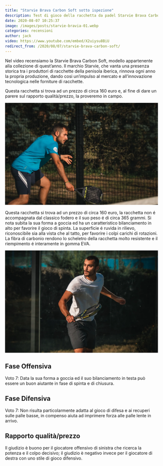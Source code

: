 ```yaml
---
title: "Starvie Brava Carbon Soft sotto ispezione"
description: Test di gioco della racchetta da padel Starvie Brava Carbon Soft, modello dell’ultima collezione del brand spagnolo, che da anni investe in questo sport e con le sue ampie collezioni sponsorizza e supporta giocatori di alto livello in tutto il panorama mondiale.
date: 2020-08-07 10:25:37
image: /images/posts/starvie-bravia-01.webp
categories: recensioni
author: jack
video: https://www.youtube.com/embed/X2uiysu8BiU
redirect_from: /2020/08/07/starvie-brava-carbon-soft/
---
```


Nel video recensiamo la Starvie Brava Carbon Soft, modello appartenente alla collezione di quest’anno. Il marchio Starvie, che vanta una presenza storica tra i produttori di racchette della penisola iberica, rinnova ogni anno la propria produzione, dando cosi un’impulso al mercato e all’innovazione tecnologica nelle forniture di racchette. 

Questa racchetta si trova ad un prezzo di circa 160 euro e, al fine di dare un parere sul rapporto qualità/prezzo, la proveremo in campo. 

![Starvie Brava Carbon Soft racchetta pala padel paddle consigli goccia 2020](/images/posts/starvie-bravia-02.webp)

Questa racchetta si trova ad un prezzo di circa 160 euro, la racchetta non é accompagnata dal classico fodero e il suo peso é di circa 365 grammi. Si nota subita la sua forma a goccia ed ha un caratteristico bilanciamento in alto per favorire il gioco di spinta. La superficie é ruvida in rilievo, riconoscibile sia alla vista che al tatto, per favorire i colpi carichi di rotazioni. La fibra di carbonio rendono lo scheletro della racchetta molto resistente e il riempimento é interamente in gomma EVA.
 
![Starvie Brava Carbon Soft racchetta pala padel paddle consigli goccia 2020](/images/posts/starvie-bravia-03.webp)

## Fase Offensiva
Voto 7: Data la sua forma a goccia ed il suo bilanciamento in testa può essere un buon aiutante in fase di spinta e di chiusura.

## Fase Difensiva 
Voto 7: Non risulta particolarmente adatta al gioco di difesa e ai recuperi sulle palle basse, in compenso aiuta ad imprimere forza alle palle lente in arrivo.

## Rapporto qualità/prezzo
Il giudizio è buono per il giocatore offensivo di sinistra che ricerca la potenza e il colpo decisivo; il giudizio è negativo invece per il giocatore di destra con uno stile di gioco difensivo.